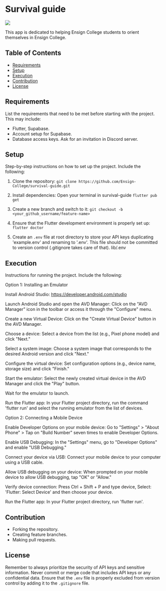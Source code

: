 # Survival guide

[![](https://dcbadge.vercel.app/api/server/CRRh5sBwDp)](https://discord.gg/CRRh5sBwDp)

This app is dedicated to helping Ensign College students to orient themselves in Ensign College. 

## Table of Contents

- [Requirements](#requirements)
- [Setup](#setup)
- [Execution](#execution)
- [Contribution](#contribution)
- [License](#license)

## Requirements

List the requirements that need to be met before starting with the project. This may include:

- Flutter, Supabase.
- Account setup for Supabase.
- Database access keys. Ask for an invitation in Discord server.

## Setup

Step-by-step instructions on how to set up the project. Include the following:
1. Clone the repository:
   `git clone https://github.com/Ensign-College/survival-guide.git`

2. Install dependencies:
    Open your terminal in survival-guide
   `flutter pub get`

3. Create a new branch and switch to it:
   `git checkout -b <your_github_username/feature-name>`

4. Ensure that the Flutter development environment is properly set up:
   `flutter doctor`

5. Create an `.env` file at root directory to store your API keys duplicating 'example.env' and renaming to '.env'. This file should not be committed to version control (.gitignore takes care of that).
   lib/.env

## Execution

Instructions for running the project. Include the following:

Option 1: Installing an Emulator

Install Android Studio: https://developer.android.com/studio

Launch Android Studio and open the AVD Manager: Click on the "AVD Manager" icon in the toolbar or access it through the "Configure" menu.

Create a new Virtual Device: Click on the "Create Virtual Device" button in the AVD Manager.

Choose a device: Select a device from the list (e.g., Pixel phone model) and click "Next."

Select a system image: Choose a system image that corresponds to the desired Android version and click "Next."

Configure the virtual device: Set configuration options (e.g., device name, storage size) and click "Finish."

Start the emulator: Select the newly created virtual device in the AVD Manager and click the "Play" button.

Wait for the emulator to launch.

Run the Flutter app: In your Flutter project directory, run the command 'flutter run' and select the running emulator from the list of devices.

Option 2: Connecting a Mobile Device

Enable Developer Options on your mobile device: Go to "Settings" > "About Phone" > Tap on "Build Number" seven times to enable Developer Options.

Enable USB Debugging: In the "Settings" menu, go to "Developer Options" and enable "USB Debugging."

Connect your device via USB: Connect your mobile device to your computer using a USB cable.

Allow USB debugging on your device: When prompted on your mobile device to allow USB debugging, tap "OK" or "Allow."

Verify device connection: Press Ctrl + Shift + P and type device, Select: 'Flutter: Select Device' and then choose your device.

Run the Flutter app: In your Flutter project directory, run 'flutter run'.

## Contribution

- Forking the repository.
- Creating feature branches.
- Making pull requests.

## License

Remember to always prioritize the security of API keys and sensitive information. Never commit or merge code that includes API keys or any confidential data. Ensure that the `.env` file is properly excluded from version control by adding it to the `.gitignore` file.
